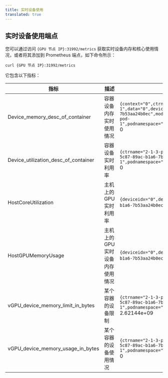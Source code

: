 ```yaml
---
title: 实时设备使用
translated: true
---
```


## 实时设备使用端点

您可以通过访问 `{GPU 节点 IP}:31992/metrics` 获取实时设备内存和核心使用情况，或者将其添加到 Prometheus 端点，如下命令所示：

```
curl {GPU 节点 IP}:31992/metrics
```

它包含以下指标：

| 指标  | 描述 | 示例 |
|----------|-------------|---------|
| Device_memory_desc_of_container | 容器设备内存实时使用情况 | `{context="0",ctrname="2-1-3-pod-1",data="0",deviceuuid="GPU-00552014-5c87-89ac-b1a6-7b53aa24b0ec",module="0",offset="0",podname="2-1-3-pod-1",podnamespace="default",vdeviceid="0",zone="vGPU"}` 0 |
| Device_utilization_desc_of_container | 容器设备实时利用率 | `{ctrname="2-1-3-pod-1",deviceuuid="GPU-00552014-5c87-89ac-b1a6-7b53aa24b0ec",podname="2-1-3-pod-1",podnamespace="default",vdeviceid="0",zone="vGPU"}` 0 |
| HostCoreUtilization | 主机上的 GPU 实时利用率 | `{deviceidx="0",deviceuuid="GPU-00552014-5c87-89ac-b1a6-7b53aa24b0ec",zone="vGPU"}` 0 |
| HostGPUMemoryUsage | 主机上的 GPU 实时设备内存使用情况 | `{deviceidx="0",deviceuuid="GPU-00552014-5c87-89ac-b1a6-7b53aa24b0ec",zone="vGPU"}` 2.87244288e+08 |
| vGPU_device_memory_limit_in_bytes | 某个容器的设备限制 | `{ctrname="2-1-3-pod-1",deviceuuid="GPU-00552014-5c87-89ac-b1a6-7b53aa24b0ec",podname="2-1-3-pod-1",podnamespace="default",vdeviceid="0",zone="vGPU"}` 2.62144e+09 |
| vGPU_device_memory_usage_in_bytes | 某个容器的设备使用情况 | `{ctrname="2-1-3-pod-1",deviceuuid="GPU-00552014-5c87-89ac-b1a6-7b53aa24b0ec",podname="2-1-3-pod-1",podnamespace="default",vdeviceid="0",zone="vGPU"}` 0 |